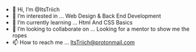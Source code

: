 - 👋 Hi, I’m @ItsTriich
- 👀 I’m interested in ... Web Design & Back End Development
- 🌱 I’m currently learning ... Html And CSS Basics
- 💞️ I’m looking to collaborate on ... Looking for a mentor to show me the ropes 
- 📫 How to reach me ... ItsTriich@protonmail.com

<!---
ItsTriich/ItsTriich is a ✨ special ✨ repository because its `README.md` (this file) appears on your GitHub profile.
You can click the Preview link to take a look at your changes.
--->
